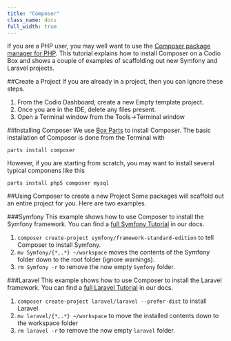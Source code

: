 ```yaml
---
title: "Composer"
class_name: docs
full_width: true
---
```


If you are a PHP user, you may well want to use the [Composer package manager for PHP](). This tutorial explains how to install Composer on a Codio Box and shows a couple of examples of scaffolding out new Symfony and Laravel projects.

##Create a Project
If you are already in a project, then you can ignore these steps.

1. From the Codio Dashboard, create a new Empty template project. 
1. Once you are in the IDE, delete any files present.
1. Open a Terminal window from the Tools->Terminal window


##Installing Composer
We use [Box Parts](/docs/boxes/box-parts) to install Composer. The basic installation of Composer is done from the Terminal with 

    parts install composer
    
However, if you are starting from scratch, you may want to install several typical componens like this 

    parts install php5 composer mysql
    
##Using Composer to create a new Project
Some packages will scaffold out an entire project for you. Here are two examples.

###Symfony
This example shows how to use Composer to install the Symfony framework. You can find a [full Symfony Tutorial](/docs/specifics/symfony) in our docs.

1. `composer create-project symfony/framework-standard-edition` to tell Composer to install Symfony.
1. `mv Symfony/{*,.*} ~/workspace` moves the contents of the Symfony folder down to the root folder (ignore warnings).
1. `rm Symfony -r` to remove the now empty `Symfony` folder.

###Laravel
This example shows how to use Composer to install the Laravel framework. You can find a [full Laravel Tutorial](/docs/specifics/symfony) in our docs.

1. `composer create-project laravel/laravel --prefer-dist` to install Laravel
1. `mv laravel/{*,.*} ~/workspace` to move the installed contents down to the workspace folder
1. `rm laravel -r` to remove the now empty `laravel` folder.





